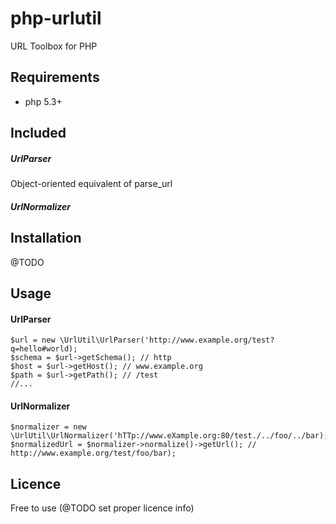 # php-urlutil

URL Toolbox for PHP


## Requirements


- php 5.3+


## Included


##### UrlParser
 Object-oriented equivalent of parse_url

##### UrlNormalizer

## Installation


@TODO


## Usage


#### UrlParser

    $url = new \UrlUtil\UrlParser('http://www.example.org/test?q=hello#world);
    $schema = $url->getSchema(); // http
    $host = $url->getHost(); // www.example.org
    $path = $url->getPath(); // /test
    //...


#### UrlNormalizer

    $normalizer = new \UrlUtil\UrlNormalizer('hTTp://www.eXample.org:80/test./../foo/../bar);
    $normalizedUrl = $normalizer->normalize()->getUrl(); // http://www.example.org/test/foo/bar);



Licence
-------
Free to use (@TODO set proper licence info)



